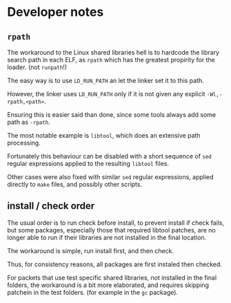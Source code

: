 # Developer notes

## `rpath`

The workaround to the Linux shared libraries hell is to hardcode the
library search path in each ELF, as `rpath` which has the greatest
propirity for the loader. (not `runpath`!)

The easy way is to use `LD_RUN_PATH` an let the linker set it to
this path.

However, the linker uses `LD_RUN_PATH` only if it is not given any
explicit `-Wl,-rpath,<path>`.

Ensuring this is easier said than done, since some tools always add
some path as `-rpath`.

The most notable example is `libtool`, which does an extensive path
processing.

Fortunately this behaviour can be disabled with a short sequence
of `sed` regular expressions applied to the resulting `libtool` files.

Other cases were also fixed with similar `sed` regular expressions,
applied directly to `make` files, and possibly other scripts.

## install / check order

The usual order is to run check before install, to prevent install if
check fails, but some packages, especially those that required libtool
patches, are no longer able to run if their libraries are not installed
in the final location.

The workaround is simple, run install first, and then check.

Thus, for consistency reasons, all packages are first instaled then checked.

For packets that use test specific shared libraries, not installed in the
final folders, the workaround is a bit more elaborated, and requires
skipping patchein in the test folders. (for example in the `gc` package).
